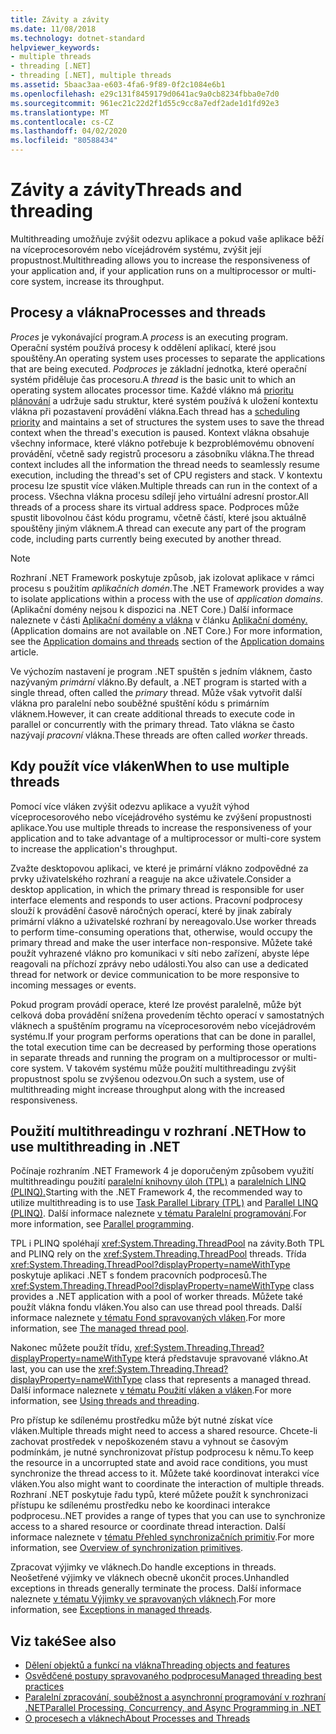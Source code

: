 ```yaml
---
title: Závity a závity
ms.date: 11/08/2018
ms.technology: dotnet-standard
helpviewer_keywords:
- multiple threads
- threading [.NET]
- threading [.NET], multiple threads
ms.assetid: 5baac3aa-e603-4fa6-9f89-0f2c1084e6b1
ms.openlocfilehash: e29c131f8459179d0641ac9a0cb8234fbba0e7d0
ms.sourcegitcommit: 961ec21c22d2f1d55c9cc8a7edf2ade1d1fd92e3
ms.translationtype: MT
ms.contentlocale: cs-CZ
ms.lasthandoff: 04/02/2020
ms.locfileid: "80588434"
---
```

# <a name="threads-and-threading"></a><span data-ttu-id="f7dac-102">Závity a závity</span><span class="sxs-lookup"><span data-stu-id="f7dac-102">Threads and threading</span></span>

<span data-ttu-id="f7dac-103">Multithreading umožňuje zvýšit odezvu aplikace a pokud vaše aplikace běží na víceprocesorovém nebo vícejádrovém systému, zvýšit její propustnost.</span><span class="sxs-lookup"><span data-stu-id="f7dac-103">Multithreading allows you to increase the responsiveness of your application and, if your application runs on a multiprocessor or multi-core system, increase its throughput.</span></span>

## <a name="processes-and-threads"></a><span data-ttu-id="f7dac-104">Procesy a vlákna</span><span class="sxs-lookup"><span data-stu-id="f7dac-104">Processes and threads</span></span>

<span data-ttu-id="f7dac-105">*Proces* je vykonávající program.</span><span class="sxs-lookup"><span data-stu-id="f7dac-105">A *process* is an executing program.</span></span> <span data-ttu-id="f7dac-106">Operační systém používá procesy k oddělení aplikací, které jsou spouštěny.</span><span class="sxs-lookup"><span data-stu-id="f7dac-106">An operating system uses processes to separate the applications that are being executed.</span></span> <span data-ttu-id="f7dac-107">*Podproces* je základní jednotka, které operační systém přiděluje čas procesoru.</span><span class="sxs-lookup"><span data-stu-id="f7dac-107">A *thread* is the basic unit to which an operating system allocates processor time.</span></span> <span data-ttu-id="f7dac-108">Každé vlákno má [prioritu plánování](scheduling-threads.md) a udržuje sadu struktur, které systém používá k uložení kontextu vlákna při pozastavení provádění vlákna.</span><span class="sxs-lookup"><span data-stu-id="f7dac-108">Each thread has a [scheduling priority](scheduling-threads.md) and maintains a set of structures the system uses to save the thread context when the thread's execution is paused.</span></span> <span data-ttu-id="f7dac-109">Kontext vlákna obsahuje všechny informace, které vlákno potřebuje k bezproblémovému obnovení provádění, včetně sady registrů procesoru a zásobníku vlákna.</span><span class="sxs-lookup"><span data-stu-id="f7dac-109">The thread context includes all the information the thread needs to seamlessly resume execution, including the thread's set of CPU registers and stack.</span></span> <span data-ttu-id="f7dac-110">V kontextu procesu lze spustit více vláken.</span><span class="sxs-lookup"><span data-stu-id="f7dac-110">Multiple threads can run in the context of a process.</span></span> <span data-ttu-id="f7dac-111">Všechna vlákna procesu sdílejí jeho virtuální adresní prostor.</span><span class="sxs-lookup"><span data-stu-id="f7dac-111">All threads of a process share its virtual address space.</span></span> <span data-ttu-id="f7dac-112">Podproces může spustit libovolnou část kódu programu, včetně částí, které jsou aktuálně spouštěny jiným vláknem.</span><span class="sxs-lookup"><span data-stu-id="f7dac-112">A thread can execute any part of the program code, including parts currently being executed by another thread.</span></span>

> [!NOTE]
> <span data-ttu-id="f7dac-113">Rozhraní .NET Framework poskytuje způsob, jak izolovat aplikace v rámci procesu s použitím *aplikačních domén*.</span><span class="sxs-lookup"><span data-stu-id="f7dac-113">The .NET Framework provides a way to isolate applications within a process with the use of *application domains*.</span></span> <span data-ttu-id="f7dac-114">(Aplikační domény nejsou k dispozici na .NET Core.) Další informace naleznete v části [Aplikační domény a vlákna](../../framework/app-domains/application-domains.md#application-domains-and-threads) v článku [Aplikační domény.](../../framework/app-domains/application-domains.md)</span><span class="sxs-lookup"><span data-stu-id="f7dac-114">(Application domains are not available on .NET Core.) For more information, see the [Application domains and threads](../../framework/app-domains/application-domains.md#application-domains-and-threads) section of the [Application domains](../../framework/app-domains/application-domains.md) article.</span></span>

<span data-ttu-id="f7dac-115">Ve výchozím nastavení je program .NET spuštěn s jedním vláknem, často nazývaným *primární* vlákno.</span><span class="sxs-lookup"><span data-stu-id="f7dac-115">By default, a .NET program is started with a single thread, often called the *primary* thread.</span></span> <span data-ttu-id="f7dac-116">Může však vytvořit další vlákna pro paralelní nebo souběžné spuštění kódu s primárním vláknem.</span><span class="sxs-lookup"><span data-stu-id="f7dac-116">However, it can create additional threads to execute code in parallel or concurrently with the primary thread.</span></span> <span data-ttu-id="f7dac-117">Tato vlákna se často nazývají *pracovní* vlákna.</span><span class="sxs-lookup"><span data-stu-id="f7dac-117">These threads are often called *worker* threads.</span></span>

## <a name="when-to-use-multiple-threads"></a><span data-ttu-id="f7dac-118">Kdy použít více vláken</span><span class="sxs-lookup"><span data-stu-id="f7dac-118">When to use multiple threads</span></span>

<span data-ttu-id="f7dac-119">Pomocí více vláken zvýšit odezvu aplikace a využít výhod víceprocesorového nebo vícejádrového systému ke zvýšení propustnosti aplikace.</span><span class="sxs-lookup"><span data-stu-id="f7dac-119">You use multiple threads to increase the responsiveness of your application and to take advantage of a multiprocessor or multi-core system to increase the application's throughput.</span></span>

<span data-ttu-id="f7dac-120">Zvažte desktopovou aplikaci, ve které je primární vlákno zodpovědné za prvky uživatelského rozhraní a reaguje na akce uživatele.</span><span class="sxs-lookup"><span data-stu-id="f7dac-120">Consider a desktop application, in which the primary thread is responsible for user interface elements and responds to user actions.</span></span> <span data-ttu-id="f7dac-121">Pracovní podprocesy slouží k provádění časově náročných operací, které by jinak zabíraly primární vlákno a uživatelské rozhraní by nereagovalo.</span><span class="sxs-lookup"><span data-stu-id="f7dac-121">Use worker threads to perform time-consuming operations that, otherwise, would occupy the primary thread and make the user interface non-responsive.</span></span> <span data-ttu-id="f7dac-122">Můžete také použít vyhrazené vlákno pro komunikaci v síti nebo zařízení, abyste lépe reagovali na příchozí zprávy nebo události.</span><span class="sxs-lookup"><span data-stu-id="f7dac-122">You also can use a dedicated thread for network or device communication to be more responsive to incoming messages or events.</span></span>

<span data-ttu-id="f7dac-123">Pokud program provádí operace, které lze provést paralelně, může být celková doba provádění snížena provedením těchto operací v samostatných vláknech a spuštěním programu na víceprocesorovém nebo vícejádrovém systému.</span><span class="sxs-lookup"><span data-stu-id="f7dac-123">If your program performs operations that can be done in parallel, the total execution time can be decreased by performing those operations in separate threads and running the program on a multiprocessor or multi-core system.</span></span> <span data-ttu-id="f7dac-124">V takovém systému může použití multithreadingu zvýšit propustnost spolu se zvýšenou odezvou.</span><span class="sxs-lookup"><span data-stu-id="f7dac-124">On such a system, use of multithreading might increase throughput along with the increased responsiveness.</span></span>

## <a name="how-to-use-multithreading-in-net"></a><span data-ttu-id="f7dac-125">Použití multithreadingu v rozhraní .NET</span><span class="sxs-lookup"><span data-stu-id="f7dac-125">How to use multithreading in .NET</span></span>

<span data-ttu-id="f7dac-126">Počínaje rozhraním .NET Framework 4 je doporučeným způsobem využití multithreadingu použití [paralelní knihovny úloh (TPL)](../parallel-programming/task-parallel-library-tpl.md) a [paralelních LINQ (PLINQ).](../parallel-programming/introduction-to-plinq.md)</span><span class="sxs-lookup"><span data-stu-id="f7dac-126">Starting with the .NET Framework 4, the recommended way to utilize multithreading is to use [Task Parallel Library (TPL)](../parallel-programming/task-parallel-library-tpl.md) and [Parallel LINQ (PLINQ)](../parallel-programming/introduction-to-plinq.md).</span></span> <span data-ttu-id="f7dac-127">Další informace naleznete [v tématu Paralelní programování](../parallel-programming/index.md).</span><span class="sxs-lookup"><span data-stu-id="f7dac-127">For more information, see [Parallel programming](../parallel-programming/index.md).</span></span>

<span data-ttu-id="f7dac-128">TPL i PLINQ spoléhají <xref:System.Threading.ThreadPool> na závity.</span><span class="sxs-lookup"><span data-stu-id="f7dac-128">Both TPL and PLINQ rely on the <xref:System.Threading.ThreadPool> threads.</span></span> <span data-ttu-id="f7dac-129">Třída <xref:System.Threading.ThreadPool?displayProperty=nameWithType> poskytuje aplikaci .NET s fondem pracovních podprocesů.</span><span class="sxs-lookup"><span data-stu-id="f7dac-129">The <xref:System.Threading.ThreadPool?displayProperty=nameWithType> class provides a .NET application with a pool of worker threads.</span></span> <span data-ttu-id="f7dac-130">Můžete také použít vlákna fondu vláken.</span><span class="sxs-lookup"><span data-stu-id="f7dac-130">You also can use thread pool threads.</span></span> <span data-ttu-id="f7dac-131">Další informace naleznete [v tématu Fond spravovaných vláken](the-managed-thread-pool.md).</span><span class="sxs-lookup"><span data-stu-id="f7dac-131">For more information, see [The managed thread pool](the-managed-thread-pool.md).</span></span>

<span data-ttu-id="f7dac-132">Nakonec můžete použít třídu, <xref:System.Threading.Thread?displayProperty=nameWithType> která představuje spravované vlákno.</span><span class="sxs-lookup"><span data-stu-id="f7dac-132">At last, you can use the <xref:System.Threading.Thread?displayProperty=nameWithType> class that represents a managed thread.</span></span> <span data-ttu-id="f7dac-133">Další informace naleznete [v tématu Použití vláken a vláken](using-threads-and-threading.md).</span><span class="sxs-lookup"><span data-stu-id="f7dac-133">For more information, see [Using threads and threading](using-threads-and-threading.md).</span></span>

<span data-ttu-id="f7dac-134">Pro přístup ke sdílenému prostředku může být nutné získat více vláken.</span><span class="sxs-lookup"><span data-stu-id="f7dac-134">Multiple threads might need to access a shared resource.</span></span> <span data-ttu-id="f7dac-135">Chcete-li zachovat prostředek v nepoškozeném stavu a vyhnout se časovým podmínkám, je nutné synchronizovat přístup podprocesu k němu.</span><span class="sxs-lookup"><span data-stu-id="f7dac-135">To keep the resource in a uncorrupted state and avoid race conditions, you must synchronize the thread access to it.</span></span> <span data-ttu-id="f7dac-136">Můžete také koordinovat interakci více vláken.</span><span class="sxs-lookup"><span data-stu-id="f7dac-136">You also might want to coordinate the interaction of multiple threads.</span></span> <span data-ttu-id="f7dac-137">Rozhraní .NET poskytuje řadu typů, které můžete použít k synchronizaci přístupu ke sdílenému prostředku nebo ke koordinaci interakce podprocesu.</span><span class="sxs-lookup"><span data-stu-id="f7dac-137">.NET provides a range of types that you can use to synchronize access to a shared resource or coordinate thread interaction.</span></span> <span data-ttu-id="f7dac-138">Další informace naleznete v [tématu Přehled synchronizačních primitiv](overview-of-synchronization-primitives.md).</span><span class="sxs-lookup"><span data-stu-id="f7dac-138">For more information, see [Overview of synchronization primitives](overview-of-synchronization-primitives.md).</span></span>

<span data-ttu-id="f7dac-139">Zpracovat výjimky ve vláknech.</span><span class="sxs-lookup"><span data-stu-id="f7dac-139">Do handle exceptions in threads.</span></span> <span data-ttu-id="f7dac-140">Neošetřené výjimky ve vláknech obecně ukončit proces.</span><span class="sxs-lookup"><span data-stu-id="f7dac-140">Unhandled exceptions in threads generally terminate the process.</span></span> <span data-ttu-id="f7dac-141">Další informace naleznete [v tématu Výjimky ve spravovaných vláknech](exceptions-in-managed-threads.md).</span><span class="sxs-lookup"><span data-stu-id="f7dac-141">For more information, see [Exceptions in managed threads](exceptions-in-managed-threads.md).</span></span>

## <a name="see-also"></a><span data-ttu-id="f7dac-142">Viz také</span><span class="sxs-lookup"><span data-stu-id="f7dac-142">See also</span></span>

- [<span data-ttu-id="f7dac-143">Dělení objektů a funkcí na vlákna</span><span class="sxs-lookup"><span data-stu-id="f7dac-143">Threading objects and features</span></span>](threading-objects-and-features.md)
- [<span data-ttu-id="f7dac-144">Osvědčené postupy spravovaného podprocesu</span><span class="sxs-lookup"><span data-stu-id="f7dac-144">Managed threading best practices</span></span>](managed-threading-best-practices.md)
- [<span data-ttu-id="f7dac-145">Paralelní zpracování, souběžnost a asynchronní programování v rozhraní .NET</span><span class="sxs-lookup"><span data-stu-id="f7dac-145">Parallel Processing, Concurrency, and Async Programming in .NET</span></span>](../parallel-processing-and-concurrency.md)
- [<span data-ttu-id="f7dac-146">O procesech a vláknech</span><span class="sxs-lookup"><span data-stu-id="f7dac-146">About Processes and Threads</span></span>](/windows/desktop/procthread/about-processes-and-threads)
